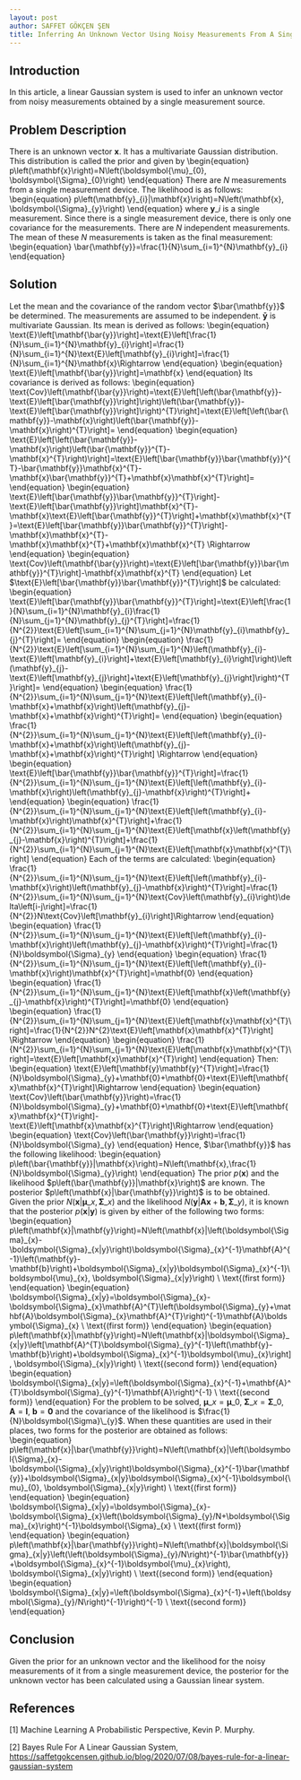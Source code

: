```yaml
---
layout: post
author: SAFFET GÖKÇEN ŞEN
title: Inferring An Unknown Vector Using Noisy Measurements From A Single Device
---
```


## Introduction

In this article, a linear Gaussian system is used to infer an unknown vector from noisy measurements obtained by a single measurement source.

## Problem Description
There is an unknown vector $\mathbf{x}$. It has a multivariate Gaussian distribution. This distribution is called the prior and given by
\begin{equation}
    p\left(\mathbf{x}\right)=N\left(\boldsymbol{\mu}\_{0}, \boldsymbol{\Sigma}\_{0}\right)
\end{equation}
There are $N$ measurements from a single measurement device. The likelihood is as follows:
\begin{equation}
    p\left(\mathbf{y}\_{i}|\mathbf{x}\right)=N\left(\mathbf{x}, \boldsymbol{\Sigma}\_{y}\right)
\end{equation}
where $\mathbf{y}\_{i}$ is a single measurement. Since there is a single measurement device, there is only one covariance for the measurements. There are $N$ independent measurements. The mean of these $N$ measurements is taken as the final measurement:
\begin{equation}
    \bar{\mathbf{y}}=\frac{1}{N}\sum\_{i=1}^{N}\mathbf{y}\_{i}
\end{equation}

## Solution
Let the mean and the covariance of the random vector $\bar{\mathbf{y}}$ be determined. The measurements are assumed to be independent. $\mathbf{\bar{y}}$ is multivariate Gaussian. Its mean is derived as follows:
\begin{equation}
    \text{E}\left[\mathbf{\bar{y}}\right]=\text{E}\left[\frac{1}{N}\sum\_{i=1}^{N}\mathbf{y}\_{i}\right]=\frac{1}{N}\sum\_{i=1}^{N}\text{E}\left[\mathbf{y}\_{i}\right]=\frac{1}{N}\sum\_{i=1}^{N}\mathbf{x}\Rightarrow
\end{equation}
\begin{equation}
    \text{E}\left[\mathbf{\bar{y}}\right]=\mathbf{x}
\end{equation}
Its covariance is derived as follows:
\begin{equation}
    \text{Cov}\left(\mathbf{\bar{y}}\right)=\text{E}\left[\left(\bar{\mathbf{y}}-\text{E}\left[\bar{\mathbf{y}}\right]\right)\left(\bar{\mathbf{y}}-\text{E}\left[\bar{\mathbf{y}}\right]\right)^{T}\right]=\text{E}\left[\left(\bar{\mathbf{y}}-\mathbf{x}\right)\left(\bar{\mathbf{y}}-\mathbf{x}\right)^{T}\right]=
\end{equation}
\begin{equation}
    \text{E}\left[\left(\bar{\mathbf{y}}-\mathbf{x}\right)\left(\bar{\mathbf{y}}^{T}-\mathbf{x}^{T}\right)\right]=\text{E}\left[\bar{\mathbf{y}}\bar{\mathbf{y}}^{T}-\bar{\mathbf{y}}\mathbf{x}^{T}-\mathbf{x}\bar{\mathbf{y}}^{T}+\mathbf{x}\mathbf{x}^{T}\right]=
\end{equation}
\begin{equation}
    \text{E}\left[\bar{\mathbf{y}}\bar{\mathbf{y}}^{T}\right]-\text{E}\left[\bar{\mathbf{y}}\right]\mathbf{x}^{T}-\mathbf{x}\text{E}\left[\bar{\mathbf{y}}^{T}\right]+\mathbf{x}\mathbf{x}^{T}=\text{E}\left[\bar{\mathbf{y}}\bar{\mathbf{y}}^{T}\right]-\mathbf{x}\mathbf{x}^{T}-\mathbf{x}\mathbf{x}^{T}+\mathbf{x}\mathbf{x}^{T} \Rightarrow
\end{equation}
\begin{equation}
    \text{Cov}\left(\mathbf{\bar{y}}\right)=\text{E}\left[\bar{\mathbf{y}}\bar{\mathbf{y}}^{T}\right]-\mathbf{x}\mathbf{x}^{T}
\end{equation}
Let $\text{E}\left[\bar{\mathbf{y}}\bar{\mathbf{y}}^{T}\right]$ be calculated:
\begin{equation}
    \text{E}\left[\bar{\mathbf{y}}\bar{\mathbf{y}}^{T}\right]=\text{E}\left[\frac{1}{N}\sum\_{i=1}^{N}\mathbf{y}\_{i}\frac{1}{N}\sum\_{j=1}^{N}\mathbf{y}\_{j}^{T}\right]=\frac{1}{N^{2}}\text{E}\left[\sum\_{i=1}^{N}\sum\_{j=1}^{N}\mathbf{y}\_{i}\mathbf{y}\_{j}^{T}\right]=
\end{equation}
\begin{equation}
    \frac{1}{N^{2}}\text{E}\left[\sum\_{i=1}^{N}\sum\_{j=1}^{N}\left(\mathbf{y}\_{i}-\text{E}\left[\mathbf{y}\_{i}\right]+\text{E}\left[\mathbf{y}\_{i}\right]\right)\left(\mathbf{y}\_{j}-\text{E}\left[\mathbf{y}\_{j}\right]+\text{E}\left[\mathbf{y}\_{j}\right]\right)^{T}\right]=
\end{equation}
\begin{equation}
    \frac{1}{N^{2}}\sum\_{i=1}^{N}\sum\_{j=1}^{N}\text{E}\left[\left(\mathbf{y}\_{i}-\mathbf{x}+\mathbf{x}\right)\left(\mathbf{y}\_{j}-\mathbf{x}+\mathbf{x}\right)^{T}\right]=
\end{equation}
\begin{equation}
    \frac{1}{N^{2}}\sum\_{i=1}^{N}\sum\_{j=1}^{N}\text{E}\left[\left(\mathbf{y}\_{i}-\mathbf{x}+\mathbf{x}\right)\left(\mathbf{y}\_{j}-\mathbf{x}+\mathbf{x}\right)^{T}\right] \Rightarrow
\end{equation}
\begin{equation}
    \text{E}\left[\bar{\mathbf{y}}\bar{\mathbf{y}}^{T}\right]=\frac{1}{N^{2}}\sum\_{i=1}^{N}\sum\_{j=1}^{N}\text{E}\left[\left(\mathbf{y}\_{i}-\mathbf{x}\right)\left(\mathbf{y}\_{j}-\mathbf{x}\right)^{T}\right]+
\end{equation}
\begin{equation}
    \frac{1}{N^{2}}\sum\_{i=1}^{N}\sum\_{j=1}^{N}\text{E}\left[\left(\mathbf{y}\_{i}-\mathbf{x}\right)\mathbf{x}^{T}\right]+\frac{1}{N^{2}}\sum\_{i=1}^{N}\sum\_{j=1}^{N}\text{E}\left[\mathbf{x}\left(\mathbf{y}\_{j}-\mathbf{x}\right)^{T}\right]+\frac{1}{N^{2}}\sum\_{i=1}^{N}\sum\_{j=1}^{N}\text{E}\left[\mathbf{x}\mathbf{x}^{T}\right]
\end{equation}
Each of the terms are calculated:
\begin{equation}
    \frac{1}{N^{2}}\sum\_{i=1}^{N}\sum\_{j=1}^{N}\text{E}\left[\left(\mathbf{y}\_{i}-\mathbf{x}\right)\left(\mathbf{y}\_{j}-\mathbf{x}\right)^{T}\right]=\frac{1}{N^{2}}\sum\_{i=1}^{N}\sum\_{j=1}^{N}\text{Cov}\left(\mathbf{y}\_{i}\right)\delta\left[i-j\right]=\frac{1}{N^{2}}N\text{Cov}\left[\mathbf{y}\_{i}\right]\Rightarrow
\end{equation}
\begin{equation}
    \frac{1}{N^{2}}\sum\_{i=1}^{N}\sum\_{j=1}^{N}\text{E}\left[\left(\mathbf{y}\_{i}-\mathbf{x}\right)\left(\mathbf{y}\_{j}-\mathbf{x}\right)^{T}\right]=\frac{1}{N}\boldsymbol{\Sigma}\_{y}
\end{equation}
\begin{equation}
    \frac{1}{N^{2}}\sum\_{i=1}^{N}\sum\_{j=1}^{N}\text{E}\left[\left(\mathbf{y}\_{i}-\mathbf{x}\right)\mathbf{x}^{T}\right]=\mathbf{0}
\end{equation}
\begin{equation}
    \frac{1}{N^{2}}\sum\_{i=1}^{N}\sum\_{j=1}^{N}\text{E}\left[\mathbf{x}\left(\mathbf{y}\_{j}-\mathbf{x}\right)^{T}\right]=\mathbf{0}
\end{equation}
\begin{equation}
    \frac{1}{N^{2}}\sum\_{i=1}^{N}\sum\_{j=1}^{N}\text{E}\left[\mathbf{x}\mathbf{x}^{T}\right]=\frac{1}{N^{2}}N^{2}\text{E}\left[\mathbf{x}\mathbf{x}^{T}\right] \Rightarrow
\end{equation}
\begin{equation}
    \frac{1}{N^{2}}\sum\_{i=1}^{N}\sum\_{j=1}^{N}\text{E}\left[\mathbf{x}\mathbf{x}^{T}\right]=\text{E}\left[\mathbf{x}\mathbf{x}^{T}\right]
\end{equation}
Then:
\begin{equation}
    \text{E}\left[\mathbf{y}\mathbf{y}^{T}\right]=\frac{1}{N}\boldsymbol{\Sigma}\_{y}+\mathbf{0}+\mathbf{0}+\text{E}\left[\mathbf{x}\mathbf{x}^{T}\right]\Rightarrow
\end{equation}
\begin{equation}
    \text{Cov}\left(\bar{\mathbf{y}}\right)=\frac{1}{N}\boldsymbol{\Sigma}\_{y}+\mathbf{0}+\mathbf{0}+\text{E}\left[\mathbf{x}\mathbf{x}^{T}\right]-\text{E}\left[\mathbf{x}\mathbf{x}^{T}\right]\Rightarrow
\end{equation}
\begin{equation}
    \text{Cov}\left(\bar{\mathbf{y}}\right)=\frac{1}{N}\boldsymbol{\Sigma}\_{y}
\end{equation}
Hence, $\bar{\mathbf{y}}$ has the following likelihood:
\begin{equation}
    p\left(\bar{\mathbf{y}}|\mathbf{x}\right)=N\left(\mathbf{x},\frac{1}{N}\boldsymbol{\Sigma}\_{y}\right)
\end{equation}
The prior $p\left(\mathbf{x}\right)$ and the likelihood $p\left(\bar{\mathbf{y}}|\mathbf{x}\right)$ are known. The posterior $p\left(\mathbf{x}|\bar{\mathbf{y}}\right)$ is to be obtained. Given the prior $N\left(\mathbf{x}|\boldsymbol{\mu}\_{x}, \boldsymbol{\Sigma}\_{x}\right)$ and the likelihood $N\left(\mathbf{y}|\mathbf{A}\mathbf{x}+\mathbf{b}, \boldsymbol{\Sigma}\_{y}\right)$, it is known that the posterior $p\left(\mathbf{x}|\mathbf{y}\right)$ is given by either of the following two forms:
\begin{equation}
    p\left(\mathbf{x}|\mathbf{y}\right)=N\left(\mathbf{x}|\left(\boldsymbol{\Sigma}\_{x}-\boldsymbol{\Sigma}\_{x|y}\right)\boldsymbol{\Sigma}\_{x}^{-1}\mathbf{A}^{-1}\left(\mathbf{y}-\mathbf{b}\right)+\boldsymbol{\Sigma}\_{x|y}\boldsymbol{\Sigma}\_{x}^{-1}\boldsymbol{\mu}\_{x}, \boldsymbol{\Sigma}\_{x|y}\right) \ \text{(first form)}
\end{equation}
\begin{equation}
    \boldsymbol{\Sigma}\_{x|y}=\boldsymbol{\Sigma}\_{x}-\boldsymbol{\Sigma}\_{x}\mathbf{A}^{T}\left(\boldsymbol{\Sigma}\_{y}+\mathbf{A}\boldsymbol{\Sigma}\_{x}\mathbf{A}^{T}\right)^{-1}\mathbf{A}\boldsymbol{\Sigma}\_{x} \ \text{(first form)}
\end{equation}
\begin{equation}
    p\left(\mathbf{x}|\mathbf{y}\right)=N\left(\mathbf{x}|\boldsymbol{\Sigma}\_{x|y}\left[\mathbf{A}^{T}\boldsymbol{\Sigma}\_{y}^{-1}\left(\mathbf{y}-\mathbf{b}\right)+\boldsymbol{\Sigma}\_{x}^{-1}\boldsymbol{\mu}\_{x}\right], \boldsymbol{\Sigma}\_{x|y}\right) \ \text{(second form)}
\end{equation}
\begin{equation}
    \boldsymbol{\Sigma}\_{x|y}=\left(\boldsymbol{\Sigma}\_{x}^{-1}+\mathbf{A}^{T}\boldsymbol{\Sigma}\_{y}^{-1}\mathbf{A}\right)^{-1} \ \text{(second form)}
\end{equation}
For the problem to be solved, $\boldsymbol{\mu}\_{x}=\boldsymbol{\mu}\_{0}$, $\boldsymbol{\Sigma}\_{x}=\boldsymbol{\Sigma}\_{0}$, $\mathbf{A}=\mathbf{I}$, $\mathbf{b}=\mathbf{0}$ and the covariance of the likelihood is $\frac{1}{N}\boldsymbol{\Sigma}\_{y}$. When these quantities are used in their places, two forms for the posterior are obtained as follows:
\begin{equation}
    p\left(\mathbf{x}|\bar{\mathbf{y}}\right)=N\left(\mathbf{x}|\left(\boldsymbol{\Sigma}\_{x}-\boldsymbol{\Sigma}\_{x|y}\right)\boldsymbol{\Sigma}\_{x}^{-1}\bar{\mathbf{y}}+\boldsymbol{\Sigma}\_{x|y}\boldsymbol{\Sigma}\_{x}^{-1}\boldsymbol{\mu}\_{0}, \boldsymbol{\Sigma}\_{x|y}\right) \ \text{(first form)}
\end{equation}
\begin{equation}
    \boldsymbol{\Sigma}\_{x|y}=\boldsymbol{\Sigma}\_{x}-\boldsymbol{\Sigma}\_{x}\left(\boldsymbol{\Sigma}\_{y}/N+\boldsymbol{\Sigma}\_{x}\right)^{-1}\boldsymbol{\Sigma}\_{x} \ \text{(first form)}
\end{equation}
\begin{equation}
    p\left(\mathbf{x}|\bar{\mathbf{y}}\right)=N\left(\mathbf{x}|\boldsymbol{\Sigma}\_{x|y}\left(\left(\boldsymbol{\Sigma}\_{y}/N\right)^{-1}\bar{\mathbf{y}}+\boldsymbol{\Sigma}\_{x}^{-1}\boldsymbol{\mu}\_{x}\right), \boldsymbol{\Sigma}\_{x|y}\right) \ \text{(second form)}
\end{equation}
\begin{equation}
    \boldsymbol{\Sigma}\_{x|y}=\left(\boldsymbol{\Sigma}\_{x}^{-1}+\left(\boldsymbol{\Sigma}\_{y}/N\right)^{-1}\right)^{-1} \ \text{(second form)}
\end{equation}

## Conclusion
Given the prior for an unknown vector and the likelihood for the noisy measurements of it from a single measurement device, the posterior for the unknown vector has been calculated using a Gaussian linear system. 

## References
[1] Machine Learning A Probabilistic Perspective, Kevin P. Murphy.

[2] Bayes Rule For A Linear Gaussian System, <https://saffetgokcensen.github.io/blog/2020/07/08/bayes-rule-for-a-linear-gaussian-system>
